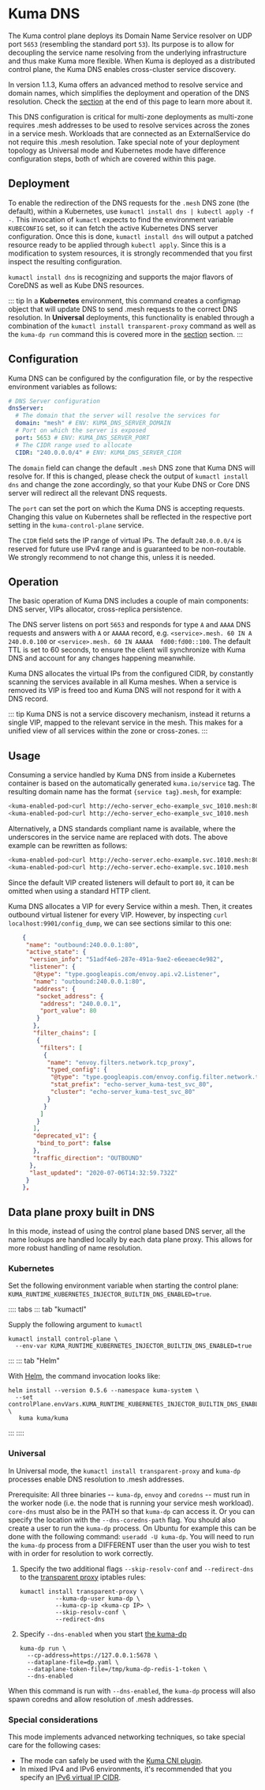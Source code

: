 # Kuma DNS

The Kuma control plane deploys its Domain Name Service resolver on UDP port `5653` (resembling the standard port `53`). Its purpose is to allow for decoupling the service name resolving from the underlying infrastructure and thus make Kuma more flexible. When Kuma is deployed as a distributed control plane, the Kuma DNS enables cross-cluster service discovery.

In version 1.1.3, Kuma offers an advanced method to resolve service and domain names, which simplifies the deployment
and operation of the DNS resolution. Check the [section](#data-plane-proxy-built-in-dns) at the end of this page to
learn more about it.

This DNS configuration is critical for multi-zone deployments as multi-zone requires .mesh addresses to be used to resolve services across the zones in a service mesh. Workloads that are connected as an ExternalService do not require this .mesh resolution. Take special note of your deployment topology as Universal mode and Kubernetes mode have difference configuration steps, both of which are covered within this page.

## Deployment

To enable the redirection of the DNS requests for the `.mesh` DNS zone (the default), within a Kubernetes, use `kumactl install dns | kubectl apply -f -`. This invocation of `kumactl` expects to find the environment variable `KUBECONFIG` set, so it can fetch the active Kubernetes DNS server configuration. Once this is done, `kumactl install dns` will output a patched resource ready to be applied through `kubectl apply`. Since this is a modification to system resources, it is strongly recommended that you first inspect the resulting configuration.

`kumactl install dns` is recognizing and supports the major flavors of CoreDNS as well as Kube DNS resources.

::: tip
In a **Kubernetes** environment, this command creates a configmap object that will update DNS to send .mesh requests to the correct DNS resolution. In **Universal** deployments, this functionality is enabled through a combination of the `kumactl install transparent-proxy` command as well as the `kuma-dp run` command this is covered more in the [section](#universal) section.
:::

## Configuration

Kuma DNS can be configured by the configuration file, or by the respective environment variables as follows:

```yaml
# DNS Server configuration
dnsServer:
  # The domain that the server will resolve the services for
  domain: "mesh" # ENV: KUMA_DNS_SERVER_DOMAIN
  # Port on which the server is exposed
  port: 5653 # ENV: KUMA_DNS_SERVER_PORT
  # The CIDR range used to allocate
  CIDR: "240.0.0.0/4" # ENV: KUMA_DNS_SERVER_CIDR
```

The `domain` field can change the default `.mesh` DNS zone that Kuma DNS will resolve for. If this is changed, please check the output of `kumactl install dns` and change the zone accordingly, so that your Kube DNS or Core DNS server will redirect all the relevant DNS requests.

The `port` can set the port on which the Kuma DNS is accepting requests. Changing this value on Kubernetes shall be reflected in the respective port setting in the `kuma-control-plane` service. 

The `CIDR` field sets the IP range of virtual IPs. The default `240.0.0.0/4` is reserved for future use IPv4 range and is guaranteed to be non-routable. We strongly recommend to not change this, unless it is needed.

## Operation 

The basic operation of Kuma DNS includes a couple of main components: DNS server, VIPs allocator, cross-replica persistence.

The DNS server listens on port `5653` and responds for type `A` and `AAAA` DNS requests and answers with `A` or `AAAAA` record, e.g. ```<service>.mesh. 60 IN A  240.0.0.100``` or ```<service>.mesh. 60 IN AAAAA  fd00:fd00::100```. The default TTL is set to 60 seconds, to ensure the client will synchronize with Kuma DNS and account for any changes happening meanwhile.

Kuma DNS allocates the virtual IPs from the configured CIDR, by constantly scanning the services available in all Kuma meshes. When a service is removed its VIP is freed too and Kuma DNS will not respond for it with `A` DNS record.

::: tip
Kuma DNS is not a service discovery mechanism, instead it returns a single VIP, mapped to the relevant service in the mesh. This makes for a unified view of all services within the zone or cross-zones.
:::

## Usage

Consuming a service handled by Kuma DNS from inside a Kubernetes container is based on the automatically generated `kuma.io/service` tag. The resulting domain name has the format `{service tag}.mesh`, for example:
```bash
<kuma-enabled-pod>curl http://echo-server_echo-example_svc_1010.mesh:80
<kuma-enabled-pod>curl http://echo-server_echo-example_svc_1010.mesh
```

Alternatively, a DNS standards compliant name is available, where the underscores in the service name are replaced with dots.
The above example can be rewritten as follows:
```bash
<kuma-enabled-pod>curl http://echo-server.echo-example.svc.1010.mesh:80
<kuma-enabled-pod>curl http://echo-server.echo-example.svc.1010.mesh
```

Since the default VIP created listeners will default to port `80`, it can be omitted when using a standard HTTP client.
 
Kuma DNS allocates a VIP for every Service within a mesh. Then, it creates outbound virtual listener for every VIP. However, by inspecting `curl localhost:9901/config_dump`, we can see sections similar to this one:

```json
    {
     "name": "outbound:240.0.0.1:80",
     "active_state": {
      "version_info": "51adf4e6-287e-491a-9ae2-e6eeaec4e982",
      "listener": {
       "@type": "type.googleapis.com/envoy.api.v2.Listener",
       "name": "outbound:240.0.0.1:80",
       "address": {
        "socket_address": {
         "address": "240.0.0.1",
         "port_value": 80
        }
       },
       "filter_chains": [
        {
         "filters": [
          {
           "name": "envoy.filters.network.tcp_proxy",
           "typed_config": {
            "@type": "type.googleapis.com/envoy.config.filter.network.tcp_proxy.v2.TcpProxy",
            "stat_prefix": "echo-server_kuma-test_svc_80",
            "cluster": "echo-server_kuma-test_svc_80"
           }
          }
         ]
        }
       ],
       "deprecated_v1": {
        "bind_to_port": false
       },
       "traffic_direction": "OUTBOUND"
      },
      "last_updated": "2020-07-06T14:32:59.732Z"
     }
    },
```

## Data plane proxy built in DNS

In this mode, instead of using the control plane based DNS server, all the name lookups are handled locally by each data plane proxy.
This allows for more robust handling of name resolution.

### Kubernetes

Set the following environment variable when starting the control plane:
`KUMA_RUNTIME_KUBERNETES_INJECTOR_BUILTIN_DNS_ENABLED=true`.

:::: tabs
::: tab "kumactl"

Supply the following argument to `kumactl`

```shell
kumactl install control-plane \
  --env-var KUMA_RUNTIME_KUBERNETES_INJECTOR_BUILTIN_DNS_ENABLED=true
```

:::
::: tab "Helm"

With [Helm](/docs/1.1.3/installation/helm), the command invocation looks like:

```shell
helm install --version 0.5.6 --namespace kuma-system \
  --set controlPlane.envVars.KUMA_RUNTIME_KUBERNETES_INJECTOR_BUILTIN_DNS_ENABLED=true \
   kuma kuma/kuma
```

:::
::::

### Universal

In Universal mode, the `kumactl install transparent-proxy` and `kuma-dp` processes enable DNS resolution to .mesh addresses.

Prerequisite: All three binaries -- `kuma-dp`, `envoy` and `coredns` -- must run in the worker node (i.e. the node that is running your service mesh workload).
`core-dns` must also be in the PATH so that `kuma-dp` can access it. Or you can specify the location
with the `--dns-coredns-path` flag. You should also create a user to run the `kuma-dp` process. On Ubuntu for example this can be done with the following command: `useradd -U kuma-dp`. You will need to run the `kuma-dp` process from a DIFFERENT user than the user you wish to test with in order for resolution to work correctly.

1.  Specify the two additional flags `--skip-resolv-conf` and `--redirect-dns` to the [transparent proxy](transparent-proxying/) iptables rules:

    ```shell
    kumactl install transparent-proxy \
              --kuma-dp-user kuma-dp \
              --kuma-cp-ip <kuma-cp IP> \
              --skip-resolv-conf \
              --redirect-dns
    ```

2.  Specify `--dns-enabled` when you start [the kuma-dp](dps-and-data-model/#dataplane-entity)

    ```shell
    kuma-dp run \
      --cp-address=https://127.0.0.1:5678 \
      --dataplane-file=dp.yaml \
      --dataplane-token-file=/tmp/kuma-dp-redis-1-token \
      --dns-enabled
    ```

When this command is run with `--dns-enabled`, the `kuma-dp` process will also spawn coredns and allow resolution of .mesh addresses.

### Special considerations

This mode implements advanced networking techniques, so take special care for the following cases:

 * The mode can safely be used with the [Kuma CNI plugin](cni/).
 * In mixed IPv4 and IPv6 environments, it's recommended that you specify an [IPv6 virtual IP CIDR](ipv6/).

